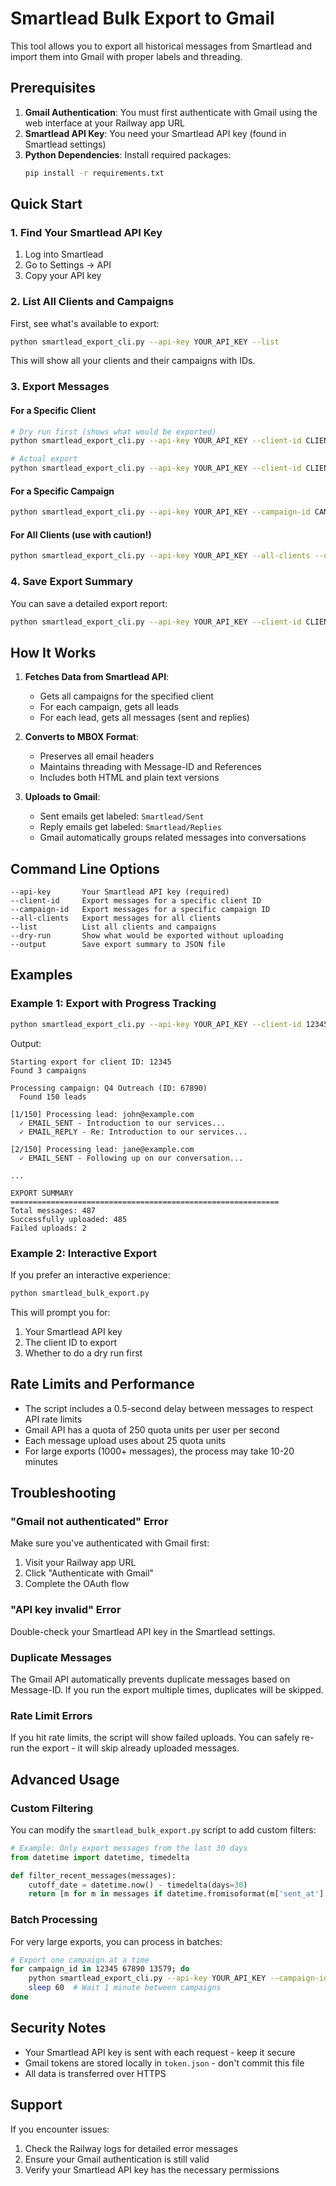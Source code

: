 # Smartlead Bulk Export to Gmail

This tool allows you to export all historical messages from Smartlead and import them into Gmail with proper labels and threading.

## Prerequisites

1. **Gmail Authentication**: You must first authenticate with Gmail using the web interface at your Railway app URL
2. **Smartlead API Key**: You need your Smartlead API key (found in Smartlead settings)
3. **Python Dependencies**: Install required packages:
   ```bash
   pip install -r requirements.txt
   ```

## Quick Start

### 1. Find Your Smartlead API Key

1. Log into Smartlead
2. Go to Settings → API
3. Copy your API key

### 2. List All Clients and Campaigns

First, see what's available to export:

```bash
python smartlead_export_cli.py --api-key YOUR_API_KEY --list
```

This will show all your clients and their campaigns with IDs.

### 3. Export Messages

#### For a Specific Client

```bash
# Dry run first (shows what would be exported)
python smartlead_export_cli.py --api-key YOUR_API_KEY --client-id CLIENT_ID --dry-run

# Actual export
python smartlead_export_cli.py --api-key YOUR_API_KEY --client-id CLIENT_ID
```

#### For a Specific Campaign

```bash
python smartlead_export_cli.py --api-key YOUR_API_KEY --campaign-id CAMPAIGN_ID
```

#### For All Clients (use with caution!)

```bash
python smartlead_export_cli.py --api-key YOUR_API_KEY --all-clients --dry-run
```

### 4. Save Export Summary

You can save a detailed export report:

```bash
python smartlead_export_cli.py --api-key YOUR_API_KEY --client-id CLIENT_ID --output export_report.json
```

## How It Works

1. **Fetches Data from Smartlead API**:
   - Gets all campaigns for the specified client
   - For each campaign, gets all leads
   - For each lead, gets all messages (sent and replies)

2. **Converts to MBOX Format**:
   - Preserves all email headers
   - Maintains threading with Message-ID and References
   - Includes both HTML and plain text versions

3. **Uploads to Gmail**:
   - Sent emails get labeled: `Smartlead/Sent`
   - Reply emails get labeled: `Smartlead/Replies`
   - Gmail automatically groups related messages into conversations

## Command Line Options

```
--api-key       Your Smartlead API key (required)
--client-id     Export messages for a specific client ID
--campaign-id   Export messages for a specific campaign ID
--all-clients   Export messages for all clients
--list          List all clients and campaigns
--dry-run       Show what would be exported without uploading
--output        Save export summary to JSON file
```

## Examples

### Example 1: Export with Progress Tracking

```bash
python smartlead_export_cli.py --api-key YOUR_API_KEY --client-id 12345
```

Output:
```
Starting export for client ID: 12345
Found 3 campaigns

Processing campaign: Q4 Outreach (ID: 67890)
  Found 150 leads

[1/150] Processing lead: john@example.com
  ✓ EMAIL_SENT - Introduction to our services...
  ✓ EMAIL_REPLY - Re: Introduction to our services...

[2/150] Processing lead: jane@example.com
  ✓ EMAIL_SENT - Following up on our conversation...
  
...

EXPORT SUMMARY
============================================================
Total messages: 487
Successfully uploaded: 485
Failed uploads: 2
```

### Example 2: Interactive Export

If you prefer an interactive experience:

```bash
python smartlead_bulk_export.py
```

This will prompt you for:
1. Your Smartlead API key
2. The client ID to export
3. Whether to do a dry run first

## Rate Limits and Performance

- The script includes a 0.5-second delay between messages to respect API rate limits
- Gmail API has a quota of 250 quota units per user per second
- Each message upload uses about 25 quota units
- For large exports (1000+ messages), the process may take 10-20 minutes

## Troubleshooting

### "Gmail not authenticated" Error

Make sure you've authenticated with Gmail first:
1. Visit your Railway app URL
2. Click "Authenticate with Gmail"
3. Complete the OAuth flow

### "API key invalid" Error

Double-check your Smartlead API key in the Smartlead settings.

### Duplicate Messages

The Gmail API automatically prevents duplicate messages based on Message-ID. If you run the export multiple times, duplicates will be skipped.

### Rate Limit Errors

If you hit rate limits, the script will show failed uploads. You can safely re-run the export - it will skip already uploaded messages.

## Advanced Usage

### Custom Filtering

You can modify the `smartlead_bulk_export.py` script to add custom filters:

```python
# Example: Only export messages from the last 30 days
from datetime import datetime, timedelta

def filter_recent_messages(messages):
    cutoff_date = datetime.now() - timedelta(days=30)
    return [m for m in messages if datetime.fromisoformat(m['sent_at'].rstrip('Z')) > cutoff_date]
```

### Batch Processing

For very large exports, you can process in batches:

```bash
# Export one campaign at a time
for campaign_id in 12345 67890 13579; do
    python smartlead_export_cli.py --api-key YOUR_API_KEY --campaign-id $campaign_id
    sleep 60  # Wait 1 minute between campaigns
done
```

## Security Notes

- Your Smartlead API key is sent with each request - keep it secure
- Gmail tokens are stored locally in `token.json` - don't commit this file
- All data is transferred over HTTPS

## Support

If you encounter issues:
1. Check the Railway logs for detailed error messages
2. Ensure your Gmail authentication is still valid
3. Verify your Smartlead API key has the necessary permissions 